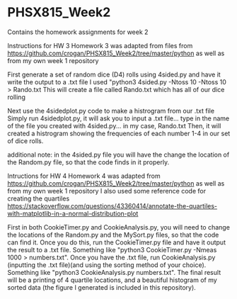 # PHSX815_Week2
Contains the homework assignments for week 2

Instructions for HW 3
Homework 3 was adapted from files from https://github.com/crogan/PHSX815_Week2/tree/master/python as well as from my own week 1 repository

First generate a set of random dice (D4) rolls using 4sided.py and have it write the output to a .txt file
    I used "python3 4sided.py -Ntoss 10 -Ntoss 10 > Rando.txt
    This will create a file called Rando.txt which has all of our dice rolling
    
Next use the 4sidedplot.py code to make a histrogram from our .txt file
Simply run 4sidedplot.py, it will ask you to input a .txt file... type in the name of the file you created with 4sided.py... in my case, Rando.txt
Then, it will created a histrogram showing the frequencies of each number 1-4 in our set of dice rolls.

additional note: in the 4sided.py file you will have the change the location of the Random.py file, so that the code finds in it properly.


Intructions for HW 4
Homework 4 was adapted from  https://github.com/crogan/PHSX815_Week2/tree/master/python as well as from my own week 1 repository
I also used some reference code for creating the quartiles https://stackoverflow.com/questions/43360414/annotate-the-quartiles-with-matplotlib-in-a-normal-distribution-plot

First in both CookieTimer.py and CookieAnalysis.py, you will need to change the locations of the Random.py and the MySort.py files, so that the code can find it.
Once you do this, run the CookieTimer.py file and have it output the result to a .txt file. Something like "python3 CookieTimer.py -Nmeas 1000 > numbers.txt".
Once you have the .txt file, run CookieAnalysis.py (inputting the .txt file)(and using the sorting  method of your choice). 
Something like "python3 CookieAnalysis.py numbers.txt".
The final result will be a printing of 4 quartile locations, and a beautiful histogram of my sorted data (the figure I generated is included in this repository).
